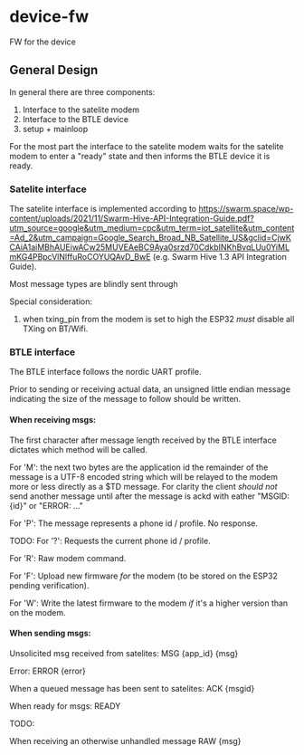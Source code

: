 # device-fw
FW for the device

## General Design

In general there are three components:
1) Interface to the satelite modem
2) Interface to the BTLE device
3) setup + mainloop

For the most part the interface to the satelite modem waits for the satelite modem to enter a "ready" state and then informs the BTLE device it is ready.

### Satelite interface

The satelite interface is implemented according to https://swarm.space/wp-content/uploads/2021/11/Swarm-Hive-API-Integration-Guide.pdf?utm_source=google&utm_medium=cpc&utm_term=iot_satellite&utm_content=Ad_2&utm_campaign=Google_Search_Broad_NB_Satellite_US&gclid=CjwKCAiA1aiMBhAUEiwACw25MUVEAeBC9Aya0srzd70CdkbINKhBvqLUu0YiMLmKG4PBpcVlNlffuRoCOYUQAvD_BwE (e.g. Swarm Hive 1.3 API Integration Guide).

Most message types are blindly sent through 

Special consideration:
1) when txing_pin from the modem is set to high the ESP32 *must* disable all TXing on BT/Wifi.

### BTLE interface

The BTLE interface follows the nordic UART profile.

Prior to sending or receiving actual data, an unsigned little endian message indicating the size of the message to follow should be written.


#### When receiving msgs:
The first character after message length received by the BTLE interface dictates which method will be called.

For 'M':
the next two bytes are the application id
the remainder of the message is a UTF-8 encoded string which will be relayed to the modem more or less directly as a $TD message.
For clarity the client _should not_ send another message until after the message is ackd with eather "MSGID: {id}" or "ERROR: ..."

For 'P':
The message represents a phone id / profile.
No response.

TODO:
For '?':
Requests the current phone id / profile.

For 'R':
Raw modem command.

For 'F':
Upload new firmware *for* the modem (to be stored on the ESP32 pending verification).

For 'W':
Write the latest firmware to the modem *if* it's a higher version than on the modem.

#### When sending msgs:

Unsolicited msg received from satelites:
MSG {app_id} {msg}

Error:
ERROR {error}

When a queued message has been sent to satelites: 
ACK {msgid}

When ready for msgs:
READY

TODO:

When receiving an otherwise unhandled message
RAW {msg}
